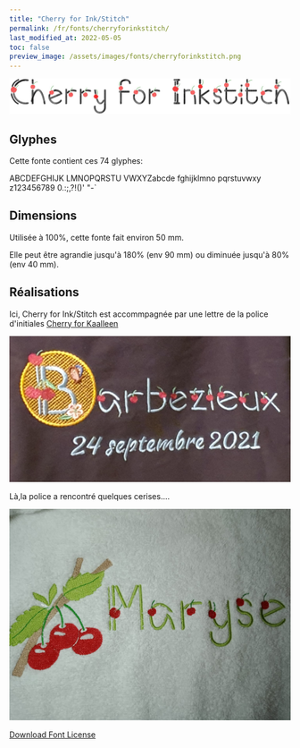 ```yaml
---
title: "Cherry for Ink/Stitch"
permalink: /fr/fonts/cherryforinkstitch/
last_modified_at: 2022-05-05
toc: false
preview_image: /assets/images/fonts/cherryforinkstitch.png
---
```

![Cherryforinkstitch](/assets/images/fonts/cherryforinkstitch.png)

## Glyphes

Cette fonte contient ces 74	glyphes:

ABCDEFGHIJK
LMNOPQRSTU
VWXYZabcde
fghijklmno
pqrstuvwxy
z123456789
0.:;,?!()'
"-`

## Dimensions
Utilisée à 100%, cette fonte fait environ 50 mm.

Elle peut être agrandie jusqu'à 180% (env 90 mm) ou diminuée jusqu'à 80% (env 40 mm).



## Réalisations
Ici, Cherry for Ink/Stitch est accommpagnée par une lettre de la police d'initiales [Cherry for  Kaalleen](https://inkstitch.org/fr/fonts/cherryforkaalleen/)




![CherryforKaalleen3](/assets/images/fonts/cherry2.jpg)

Là,la police a rencontré quelques cerises.... 

![Cherryforinkstitch4](/assets/images/fonts/cherryforinkstitch4.jpg)

[Download Font License](https://github.com/inkstitch/inkstitch/tree/main/fonts/cherryforinkstitch/LICENSE)

